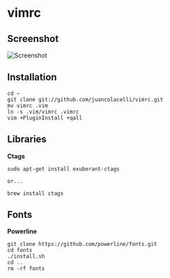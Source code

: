 vimrc
===

Screenshot
---
![Screenshot](https://i.imgur.com/JOEqYH7.png)


Installation
---
    cd ~
    git clone git://github.com/juancolacelli/vimrc.git
    mv vimrc .vim
    ln -s .vim/vimrc .vimrc
    vim +PluginInstall +qall

Libraries
---
**Ctags**

    sudo apt-get install exuberant-ctags

    or...

    brew install ctags

Fonts
---
**Powerline**

    git clone https://github.com/powerline/fonts.git
    cd fonts
    ./install.sh
    cd ..
    rm -rf fonts
